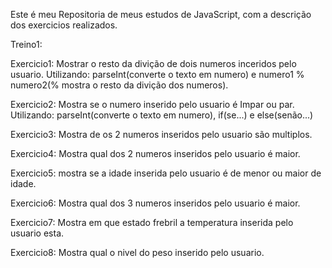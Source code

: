 Este é meu Repositoria de meus estudos de JavaScript, com a descrição dos exercicios realizados.

Treino1:

  Exercicio1: Mostrar o resto da divição de dois numeros inceridos pelo usuario. Utilizando: parseInt(converte o texto em numero) e numero1 % numero2(% mostra o resto da divição dos numeros).
  
  Exercicio2: Mostra se o numero inserido pelo usuario é Impar ou par. Utilizando: parseInt(converte o texto em numero), if(se...) e else(senão...)
  
  Exercicio3: Mostra de os 2 numeros inseridos pelo usuario são multiplos.
  
  Exercicio4: Mostra qual dos 2 numeros inseridos pelo usuario é maior.
  
  Exercicio5: mostra se a idade inserida pelo usuario é de menor ou maior de idade.
  
  Exercicio6: Mostra qual dos 3 numeros inseridos pelo usuario é maior.
  
  Exercicio7: Mostra em que estado frebril a temperatura inserida pelo usuario esta.
  
  Exercicio8: Mostra qual o nivel do peso inserido pelo usuario.
